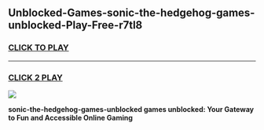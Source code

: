 
## Unblocked-Games-sonic-the-hedgehog-games-unblocked-Play-Free-r7tl8
<h3>
<a href="https://premium76.site?title=sonic-the-hedgehog-games-unblocked&ref=21A">CLICK TO PLAY</a></h3>
<hr>

<h3>
<a href="https://premium76.site?title=sonic-the-hedgehog-games-unblocked&ref=21A">CLICK 2 PLAY</a>
  
</h3>

<a href="https://premium76.site?title=sonic-the-hedgehog-games-unblocked&ref=21A"><img src="https://clearcache.store/games.png"></a>


**sonic-the-hedgehog-games-unblocked games unblocked: Your Gateway to Fun and Accessible Online Gaming**
